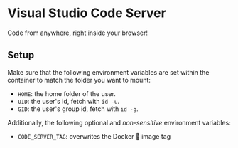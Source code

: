 # Visual Studio Code Server

Code from anywhere, right inside your browser!

## Setup
Make sure that the following environment variables are set within the container to match the folder you want to mount:
* `HOME`: the home folder of the user.
* `UID`: the user's id, fetch with `id -u`.
* `GID`: the user's group id, fetch with `id -g`.

Additionally, the following optional and _non-sensitive_ environment variables:
* `CODE_SERVER_TAG`: overwrites the Docker :whale: image tag
